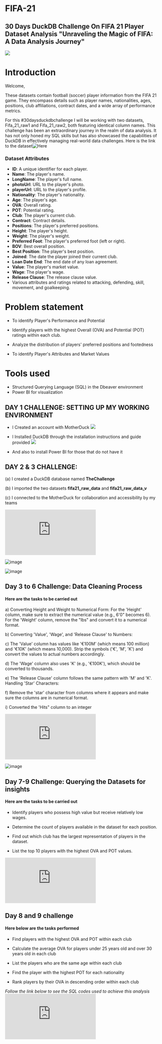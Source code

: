 # FIFA-21

## 30 Days DuckDB Challenge On FIFA 21 Player Dataset Analysis "Unraveling the Magic of FIFA: A Data Analysis Journey"


![](https://github.com/Chichi126/ANALYZING-FIFA-21-/blob/main/fifagif.gif)

# Introduction

Welcome,

These datasets contain football (soccer) player information from the FIFA 21 game. They encompass details such as player names, nationalities, ages, positions, club affiliations, contract dates, and a wide array of performance metrics.

For this #30daysduckdbchallenge I will be working with two datasets, Fifa_21_raw1 and Fifa_21_raw2, both featuring identical column names. 
This challenge has been an extraordinary journey in the realm of data analysis. It has not only honed my SQL skills but has also showcased the capabilities of DuckDB in effectively managing real-world data challenges. Here is the link to the dataset![Here](https://github.com/Chichi126/FIFA-21/tree/f1c833169aebbaae27337b9f811f17e956a76b1f/Dataset)

### Dataset Attributes

- **ID**: A unique identifier for each player.
- **Name**: The player's name.
- **LongName**: The player's full name.
- **photoUrl**: URL to the player's photo.
- **playerUrl**: URL to the player's profile.
- **Nationality**: The player's nationality.
- **Age**: The player's age.
- **OVA**: Overall rating.
- **POT**: Potential rating.
- **Club**: The player's current club.
- **Contract**: Contract details.
- **Positions**: The player's preferred positions.
- **Height**: The player's height.
- **Weight**: The player's weight.
- **Preferred Foot**: The player's preferred foot (left or right).
- **BOV**: Best overall position.
- **Best Position**: The player's best position.
- **Joined**: The date the player joined their current club.
- **Loan Date End**: The end date of any loan agreement.
- **Value**: The player's market value.
- **Wage**: The player's wage.
- **Release Clause**: The release clause value.
- Various attributes and ratings related to attacking, defending, skill, movement, and goalkeeping.

# Problem statement

- To identify Player's Performance and Potential

- Identify players with the highest Overall (OVA) and Potential (POT) ratings within each club.

- Analyze the distribution of players' preferred positions and footedness

- To identify Player's Attributes and Market Values



# Tools used

- Structured Querying Language (SQL) in the Dbeaver environment
- Power BI for visualization 


## DAY 1 CHALLENGE: SETTING UP MY WORKING ENVIRONMENT

- I Created an account with MotherDuck ![]( https://app.motherduck.com/?auth_flow=signup)

- I Installed DuckDB through the installation instructions and guide provided ![](https://duckdb.org/docs/installation.)

- And also to install Power BI for those that do not have it


## DAY 2 & 3 CHALLENGE: 

(a) I created a  DuckDB database named **TheChallenge**

(b) I imported the two datasets **fifa21_raw_data** and **fifa21_raw_data_v**

(c) I connected to the MotherDuck for collaboration and accessibility by my teams

![The link for the SQL codes is](https://github.com/Chichi126/FIFA-21/blob/main/Day%201_2%20challenge.sql)



![image](https://github.com/Chichi126/ANALYZING-FIFA-21-/assets/140970592/a8187a89-af6a-4544-baac-31cf5a5a3b42)


![image](https://github.com/Chichi126/ANALYZING-FIFA-21-/assets/140970592/b3306d0d-419f-4a0f-af0e-1156c715d938)



## Day 3 to 6 Challenge: Data Cleaning Process

#### Here are the tasks to be carried out
a) Converting Height and Weight to Numerical Form: For the 'Height' column, make sure to extract the numerical value (e.g., 6'0" becomes 6). For the 'Weight' column, remove the "lbs" and convert it to a numerical format.

b) Converting 'Value', 'Wage', and 'Release Clause' to Numbers:

c) The 'Value' column has values like '€100M' (which means 100 million) and '€10K' (which means 10,000). Strip the symbols ('€', 'M', 'K') and convert the values to actual numbers accordingly.

d) The 'Wage' column also uses 'K' (e.g., '€100K'), which should be converted to thousands.

e) The 'Release Clause' column follows the same pattern with 'M' and 'K'. Handling 'Star' Characters:

f) Remove the 'star' character from columns where it appears and make sure the columns are in numerical format.

i) Converted the 'Hits" column to an integer 

 ![Here is the SQL code for this analysis!](https://github.com/Chichi126/FIFA-21/blob/db66564650b209e6538e159dc96fbaa072faacfe/Day%203_6.sql)

![image](https://github.com/Chichi126/ANALYZING-FIFA-21-/assets/140970592/1d43939b-aa3b-4284-8aab-dbf4d1f23ed3)


## Day 7-9 Challenge: Querying the Datasets for insights

 #### Here are the tasks to be carried out
 
 - Identify players who possess high value but receive relatively low wages.
   
 - Determine the count of players available in the dataset for each position.

 - Find out which club has the largest representation of players in the dataset.

 - List the top 10 players with the highest OVA and POT values.

 ![Kindly follow the link to the SQL codes](https://github.com/Chichi126/FIFA-21/blob/db66564650b209e6538e159dc96fbaa072faacfe/Day%207.sql)

## Day 8 and 9 challenge

#### Here below are the tasks performed 
- Find players with the highest OVA and POT within each club

- Calculate the average OVA for players under 25 years old and over 30 years old in each club

- List the players who are the same age within each club

- Find the player with the highest POT for each nationality

- Rank players by their OVA in descending order within each club

*Follow the link below to see the SQL codes used to achieve this analysis* ![HERE](https://github.com/Chichi126/FIFA-21/blob/db66564650b209e6538e159dc96fbaa072faacfe/Day%208_9.sql)
  









